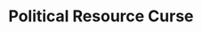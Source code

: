 # Political Resource Curse


<?xml version="1.0" encoding="UTF-8"?>
<opml version="2.0">
  <head>
    <title>Political Resource Curse</title>
  </head>
  <body>
    <outline text="research question" _mubu_text="%3Cspan%3Eresearch%20question%3C/span%3E" _note="" _mubu_note="">
      <outline text="Could a windfall of resources deteriorate the quality of the political process? And if so, how does this happen?" _mubu_text="%3Cspan%3ECould%20a%20windfall%20of%20resources%20deteriorate%20the%20quality%20of%20the%20political%20process?%20And%20if%20so,%20how%20does%20this%20happen?%3C/span%3E" _note="" _mubu_note=""/>
      <outline text="to solve the questions, find " _mubu_text="%3Cspan%3Eto%20solve%20the%20questions,%20find%20%3C/span%3E" _note="" _mubu_note="">
        <outline text=" the effects of additional resources on political corruption and" _mubu_text="%3Cspan%3E%20the%20effects%20of%20additional%20resources%20on%20political%20corruption%20and%3C/span%3E" _note="" _mubu_note="">
          <outline text="conclusion:  higher exogenous revenues induce more corruption, because incumbents have more rooms to grab rents without disappointing voters." _mubu_text="%3Cspan%3Econclusion:%20%20higher%20exogenous%20revenues%20induce%20more%20corruption,%20because%20incumbents%20have%20more%20rooms%20to%20grab%20rents%20without%20disappointing%20voters.%3C/span%3E" _note="" _mubu_note=""/>
        </outline>
        <outline text="the effects of additional resources on the incentives to participate in politics" _mubu_text="%3Cspan%3Ethe%20effects%20of%20additional%20resources%20on%20the%20incentives%20to%20participate%20in%20politics%3C/span%3E" _note="" _mubu_note="">
          <outline text="conclusion: if the benefit of corruption is more valuable to those with worse outside options, individuals of lower quality are attracted into politics. " _mubu_text="%3Cspan%3Econclusion:%20if%20the%20benefit%20of%20corruption%20is%20more%20valuable%20to%20those%20with%20worse%20outside%20options,%20individuals%20of%20lower%20quality%20are%20attracted%20into%20politics.%20%3C/span%3E" _note="" _mubu_note=""/>
        </outline>
        <outline text="  two effects gives rise to a complementarity: precisely because his opponents are now of lower quality, an incumbent can afford to grab more rents while at the same time increasing his reelection chances." _mubu_text="%3Cspan%3E%20%20two%20effects%20gives%20rise%20to%20a%20complementarity:%20precisely%20because%20his%20opponents%20are%20now%20of%20lower%20quality,%20an%20incumbent%20can%20afford%20to%20grab%20more%20rents%20while%20at%20the%20same%20time%20increasing%20his%20reelection%20chances.%3C/span%3E" _note="" _mubu_note=""/>
      </outline>
    </outline>
    <outline text="motivation" _mubu_text="%3Cspan%3Emotivation%3C/span%3E" _note="" _mubu_note="">
      <outline text="These are important questions, because lagging regions or countries often receivea dditional funds from higher levels of government or from international organizations, to make up for their underdevelopment. Since, according to a large literature, a common cause of economic backwardness is precisely the poor functioning of government institutions, the risk that these additional resources could be counterproductive cannot be neglected." _mubu_text="%3Cspan%3EThese%20are%20important%20questions,%20because%20lagging%20regions%20or%20countries%20often%20receivea%20dditional%20funds%20from%20higher%20levels%20of%20government%20or%20from%20international%20organizations,%20to%20make%20up%20for%20their%20underdevelopment.%20Since,%20according%20to%20a%20large%20literature,%20a%20common%20cause%20of%20economic%20backwardness%20is%20precisely%20the%20poor%20functioning%20of%20government%20institutions,%20the%20risk%20that%20these%20additional%20resources%20could%20be%20counterproductive%20cannot%20be%20neglected.%3C/span%3E" _note="" _mubu_note=""/>
    </outline>
    <outline text="data source" _mubu_text="%3Cspan%3Edata%20source%3C/span%3E" _note="" _mubu_note="">
      <outline text="Brazilian National Treasury (Tesouro Nacional): This agency provided data on the Fundo de Participação dos Municipios (FPM) transfers received by each municipality." _mubu_text="%3Cspan%3EBrazilian%20National%20Treasury%20(Tesouro%20Nacional):%20This%20agency%20provided%20data%20on%20the%20Fundo%20de%20Participa%C3%A7%C3%A3o%20dos%20Municipios%20(FPM)%20transfers%20received%20by%20each%20municipality.%3C/span%3E" _note="" _mubu_note=""/>
      <outline text="Corregedoria Geral da União (CGU): This is the independent body in Brazil that conducts audits. The data concerning the audit reports, including information on corruption occurrences, come from this agency." _mubu_text="%3Cspan%3ECorregedoria%20Geral%20da%20Uni%C3%A3o%20(CGU):%20This%20is%20the%20independent%20body%20in%20Brazil%20that%20conducts%20audits.%20The%20data%20concerning%20the%20audit%20reports,%20including%20information%20on%20corruption%20occurrences,%20come%20from%20this%20agency.%3C/span%3E" _note="" _mubu_note=""/>
      <outline text="Brazilian Electoral Court (Supremo Tribunal Eleitoral): For political data, the study used a dataset on elected officials from this institution&apos;s website to gather information on the educational background of mayoral candidates." _mubu_text="%3Cspan%3EBrazilian%20Electoral%20Court%20(Supremo%20Tribunal%20Eleitoral):%20For%20political%20data,%20the%20study%20used%20a%20dataset%20on%20elected%20officials%20from%20this%20institution&apos;s%20website%20to%20gather%20information%20on%20the%20educational%20background%20of%20mayoral%20candidates.%3C/span%3E" _note="" _mubu_note=""/>
      <outline text="Brazilian Institute of Geography and Statistics (IBGE): The population estimates used for allocating FPM transfers are derived from this institution. The IBGE population figures are crucial for the study&apos;s regression discontinuity design, which is based on population thresholds that determine FPM transfer amounts." _mubu_text="%3Cspan%3EBrazilian%20Institute%20of%20Geography%20and%20Statistics%20(IBGE):%20The%20population%20estimates%20used%20for%20allocating%20FPM%20transfers%20are%20derived%20from%20this%20institution.%20The%20IBGE%20population%20figures%20are%20crucial%20for%20the%20study&apos;s%20regression%20discontinuity%20design,%20which%20is%20based%20on%20population%20thresholds%20that%20determine%20FPM%20transfer%20amounts.%3C/span%3E" _note="" _mubu_note=""/>
    </outline>
    <outline text="main result" _mubu_text="%3Cspan%3Emain%20result%3C/span%3E" _note="" _mubu_note="">
      <outline text=" a 10 percent increase in the federal transfers to municipal governments raises local corruption by 6  percent (broad definition, possibly including bad administration) or by 16 percent (narrow definition, with only severe violation episodes)" _mubu_text="%3Cspan%3E%20a%2010%20percent%20increase%20in%20the%20federal%20transfers%20to%20municipal%20governments%20raises%20local%20corruption%20by%206%20%20percent%20(broad%20definition,%20possibly%20including%20bad%20administration)%20or%20by%2016%20percent%20(narrow%20definition,%20with%20only%20severe%20violation%20episodes)%3C/span%3E" _note="" _mubu_note=""/>
      <outline text="Moreover, this fiscal windfall increases the incumbent mayor’s probability of reelection by 7 percent, and shrinks the fraction of his opponents with a college degree by 6 percent." _mubu_text="%3Cspan%3EMoreover,%20this%20fiscal%20windfall%20increases%20the%20incumbent%20mayor%E2%80%99s%20probability%20of%20reelection%20by%207%20percent,%20and%20shrinks%20the%20fraction%20of%20his%20opponents%20with%20a%20college%20degree%20by%206%20percent.%3C/span%3E" _note="" _mubu_note=""/>
      <outline text=" sum up: our empirical findings point to the existence of what we call a “political resource curse,” that is, a negative impact of windfall resources on political corruption and political selection" _mubu_text="%3Cspan%3E%20sum%20up:%20our%20empirical%20findings%20point%20to%20the%20existence%20of%20what%20we%20call%20a%20%E2%80%9Cpolitical%20resource%20curse,%E2%80%9D%20that%20is,%20a%20negative%20impact%20of%20windfall%20resources%20on%20political%20corruption%20and%20political%20selection%3C/span%3E" _note="" _mubu_note=""/>
    </outline>
    <outline text="lack" _mubu_text="%3Cspan%3Elack%3C/span%3E" _note="" _mubu_note="">
      <outline text="How general are these results, and in particular could they extend to other countries and situations?" _mubu_text="%3Cspan%3EHow%20general%20are%20these%20results,%20and%20in%20particular%20could%20they%20extend%20to%20other%20countries%20and%20situations?%3C/span%3E" _note="" _mubu_note=""/>
      <outline text="Thus, although we find our assumption a priori plausible, it can be tested with the model (see also Prediction 2 above, which is crucially linked to the same assumption). Second, the model focuses on the decision of individual candidates to enter politics, but it has nothing to say on how parties select amongst alternative candidates (since we assumed that all prospective candidates have the same probability 1/n of running as the opponent). Without a richer model of intra-party politics it is difficult to assess how restrictive this omission is. (Prediction 4)" _mubu_text="%3Cspan%3EThus,%20although%20we%20find%20our%20assumption%20a%20priori%20plausible,%20it%20can%20be%20tested%20with%20the%20model%20(see%20also%20Prediction%202%20above,%20which%20is%20crucially%20linked%20to%20the%20same%20assumption).%20Second,%20the%20model%20focuses%20on%20the%20decision%20of%20individual%20candidates%20to%20enter%20politics,%20but%20it%20has%20nothing%20to%20say%20on%20how%20parties%20select%20amongst%20alternative%20candidates%20(since%20we%20assumed%20that%20all%20prospective%20candidates%20have%20the%20same%20probability%201/n%20of%20running%20as%20the%20opponent).%20Without%20a%20richer%20model%20of%20intra-party%20politics%20it%20is%20difficult%20to%20assess%20how%20restrictive%20this%20omission%20is.%20(Prediction%204)%3C/span%3E" _note="" _mubu_note=""/>
      <outline text=" How robust are the results on the selection of political candidates? The accountability model of Barro and Ferejohn does not lend itself to have candidates of different qualities, so here there is no alternative theoretical benchmark with which to address this question. Nevertheless, as discussed above, the mechanism behind the adverse effects of budget size on the quality of political candidates rests on plausible features of the model.(Discussion)" _mubu_text="%3Cspan%3E%20How%20robust%20are%20the%20results%20on%20the%20selection%20of%20political%20candidates?%20The%20accountability%20model%20of%20Barro%20and%20Ferejohn%20does%20not%20lend%20itself%20to%20have%20candidates%20of%20different%20qualities,%20so%20here%20there%20is%20no%20alternative%20theoretical%20benchmark%20with%20which%20to%20address%20this%20question.%20Nevertheless,%20as%20discussed%20above,%20the%20mechanism%20behind%20the%20adverse%20effects%20of%20budget%20size%20on%20the%20quality%20of%20political%20candidates%20rests%20on%20plausible%20features%20of%20the%20model.(Discussion)%3C/span%3E" _note="" _mubu_note=""/>
    </outline>
    <outline text="predictions" _mubu_text="%3Cspan%3Epredictions%3C/span%3E" _note="" _mubu_note="">
      <outline text=" an incumbent who receives a larger budget faces a weaker electoral punishment for corruption." _mubu_text="%3Cspan%3E%20an%20incumbent%20who%20receives%20a%20larger%20budget%20faces%20a%20weaker%20electoral%20punishment%20for%20corruption.%3C/span%3E" _note="" _mubu_note="">
        <outline text="To test this prediction, we combine our regression discontinuity design with the identification strategy used by Ferraz and Finan (2008), and compare the electoral punishment of disclosed corruption just above and below the population thresholds. " _mubu_text="%3Cspan%3ETo%20test%20this%20prediction,%20we%20combine%20our%20regression%20discontinuity%20design%20with%20the%20identification%20strategy%20used%20by%20Ferraz%20and%20Finan%20(2008),%20and%20compare%20the%20electoral%20punishment%20of%20disclosed%20corruption%20just%20above%20and%20below%20the%20population%20thresholds.%20%3C/span%3E" _note="" _mubu_note=""/>
        <outline text="This evidence suggests that the electoral punishment is weaker just above the thresholds, where transfers are larger, as predicted by the theory." _mubu_text="%3Cspan%3EThis%20evidence%20suggests%20that%20the%20electoral%20punishment%20is%20weaker%20just%20above%20the%20thresholds,%20where%20transfers%20are%20larger,%20as%20predicted%20by%20the%20theory.%3C/span%3E" _note="" _mubu_note=""/>
      </outline>
      <outline text=" At this higher reelection threshold, the probability of winning the election is more sensitive to political rents. this sharpens the incumbent’s incentive to please voters, and as a result equilibrium rents fall." _mubu_text="%3Cspan%3E%20At%20this%20higher%20reelection%20threshold,%20the%20probability%20of%20winning%20the%20election%20is%20more%20sensitive%20to%20political%20rents.%20this%20sharpens%20the%20incumbent%E2%80%99s%20incentive%20to%20please%20voters,%20and%20as%20a%20result%20equilibrium%20rents%20fall.%3C/span%3E" _note="" _mubu_note="">
        <outline text=" high quality incumbents face a larger penalty if they are caught cheating" _mubu_text="%3Cspan%3E%20high%20quality%20incumbents%20face%20a%20larger%20penalty%20if%20they%20are%20caught%20cheating%3C/span%3E" _note="" _mubu_note=""/>
        <outline text="an opponent of high quality entails a higher competence threshold to reappoint the incumbent, and reduces the reelection probability for any level of rents consistent with voters’ expectations." _mubu_text="%3Cspan%3Ean%20opponent%20of%20high%20quality%20entails%20a%20higher%20competence%20threshold%20to%20reappoint%20the%20incumbent,%20and%20reduces%20the%20reelection%20probability%20for%20any%20level%20of%20rents%20consistent%20with%20voters%E2%80%99%20expectations.%3C/span%3E" _note="" _mubu_note="">
          <outline text="high quality opponent need to do more to get the seat of the incumbent" _mubu_text="%3Cspan%3Ehigh%20quality%20opponent%20need%20to%20do%20more%20to%20get%20the%20seat%20of%20the%20incumbent%3C/span%3E" _note="" _mubu_note=""/>
        </outline>
      </outline>
      <outline text="a higher expected quality of the opponent (a higher electoral threshold) reduces the share of the extra dollar of budget grabbed by the incumbent" _mubu_text="%3Cspan%3Ea%20higher%20expected%20quality%20of%20the%20opponent%20(a%20higher%20electoral%20threshold)%20reduces%20the%20share%20of%20the%20extra%20dollar%20of%20budget%20grabbed%20by%20the%20incumbent%3C/span%3E" _note="" _mubu_note=""/>
      <outline text="higher transfers increase corruption by more if the opponents have lower educational attainments (see predictions 4 and 5, the quality of the opponent herself and the probability of being elected)" _mubu_text="%3Cspan%3Ehigher%20transfers%20increase%20corruption%20by%20more%20if%20the%20opponents%20have%20lower%20educational%20attainments%20(see%20predictions%204%20and%205,%20the%20quality%20of%20the%20opponent%20herself%20and%20the%20probability%20of%20being%20elected)%3C/span%3E" _note="" _mubu_note=""/>
    </outline>
    <outline text="Figure" _mubu_text="%3Cspan%3EFigure%3C/span%3E" _note="" _mubu_note="">
      <outline text="Figure 1" _mubu_text="%3Cspan%3EFigure%201%3C/span%3E" _note="" _mubu_note="">
        <outline text="as the population increases, the FPM transfers also increase (Panel A) (Panel C theoretical level)" _mubu_text="%3Cspan%3Eas%20the%20population%20increases,%20the%20FPM%20transfers%20also%20increase%20(Panel%20A)%20(Panel%20C%20theoretical%20level)%3C/span%3E" _note="" _mubu_note=""/>
        <outline text="a clearer trend that adjusts for population size, reducing the noise seen in Panel A (Panel B)  (Panel D theoretical level)" _mubu_text="%3Cspan%3Ea%20clearer%20trend%20that%20adjusts%20for%20population%20size,%20reducing%20the%20noise%20seen%20in%20Panel%20A%20(Panel%20B)%20%20(Panel%20D%20theoretical%20level)%3C/span%3E" _note="" _mubu_note=""/>
        <outline text="See blue line: discontinuity" _mubu_text="%3Cspan%3ESee%20blue%20line:%20discontinuity%3C/span%3E" _note="" _mubu_note=""/>
      </outline>
      <outline text="Figure 2" _mubu_text="%3Cspan%3EFigure%202%3C/span%3E" _note="" _mubu_note="">
        <outline text="the scatterplots and the fitted third-order polynomials show relevant (and statistically significant) discontinuities at zero" _mubu_text="%3Cspan%3Ethe%20scatterplots%20and%20the%20fitted%20third-order%20polynomials%20show%20relevant%20(and%20statistically%20significant)%20discontinuities%20at%20zero%3C/span%3E" _note="" _mubu_note=""/>
      </outline>
      <outline text="Figure 3" _mubu_text="%3Cspan%3EFigure%203%3C/span%3E" _note="" _mubu_note="">
        <outline text="Figure 3 provides a graphical representation of the discontinuities in the political variables induced by the FPM policy (the intention-to-treat effects)." _mubu_text="%3Cspan%3EFigure%203%20provides%20a%20graphical%20representation%20of%20the%20discontinuities%20in%20the%20political%20variables%20induced%20by%20the%20FPM%20policy%20(the%20intention-to-treat%20effects).%3C/span%3E" _note="" _mubu_note=""/>
      </outline>
    </outline>
    <outline text="Table" _mubu_text="%3Cspan%3ETable%3C/span%3E" _note="" _mubu_note="">
      <outline text="Table 4  report the reduced-form effects of the theoretical FPM transfers on our measures of political corruption" _mubu_text="%3Cspan%3ETable%204%20%20report%20the%20reduced-form%20effects%20of%20the%20theoretical%20FPM%20transfers%20on%20our%20measures%20of%20political%20corruption%3C/span%3E" _note="" _mubu_note="">
        <outline text="mostly positive and significant, FPM transfer has a positive correlation with corruption increase, and less than one (see explanation in the paper)" _mubu_text="%3Cspan%3Emostly%20positive%20and%20significant,%20FPM%20transfer%20has%20a%20positive%20correlation%20with%20corruption%20increase,%20and%20less%20than%20one%20(see%20explanation%20in%20the%20paper)%3C/span%3E" _note="" _mubu_note=""/>
        <outline text=" For the three corruption measures for which we have results (broad corruption, narrow corruption, and narrow fraction of the amount), the heterogeneity estimates in the remaining rows confirm the robustness of our findings. " _mubu_text="%3Cspan%3E%20For%20the%20three%20corruption%20measures%20for%20which%20we%20have%20results%20(broad%20corruption,%20narrow%20corruption,%20and%20narrow%20fraction%20of%20the%20amount),%20the%20heterogeneity%20estimates%20in%20the%20remaining%20rows%20confirm%20the%20robustness%20of%20our%20findings.%20%3C/span%3E" _note="" _mubu_note=""/>
      </outline>
      <outline text="Table 5 reports the estimated coefficients of actual FPM transfers." _mubu_text="%3Cspan%3ETable%205%20reports%20the%20estimated%20coefficients%20of%20actual%20FPM%20transfers.%3C/span%3E" _note="" _mubu_note="">
        <outline text="the IV point estimates shown in Table 5 are almost twice as large as the intention-to-treat effects." _mubu_text="%3Cspan%3Ethe%20IV%20point%20estimates%20shown%20in%20Table%205%20are%20almost%20twice%20as%20large%20as%20the%20intention-to-treat%20effects.%3C/span%3E" _note="" _mubu_note=""/>
        <outline text="As expected, they are also all positive and statistically different from zero in the pooled estimations for the two corruption dummies and for the normalized measure of narrow corruption" _mubu_text="%3Cspan%3EAs%20expected,%20they%20are%20also%20all%20positive%20and%20statistically%20different%20from%20zero%20in%20the%20pooled%20estimations%20for%20the%20two%20corruption%20dummies%20and%20for%20the%20normalized%20measure%20of%20narrow%20corruption%3C/span%3E" _note="" _mubu_note=""/>
      </outline>
      <outline text="Table 6 reports the results for two different electoral outcomes" _mubu_text="%3Cspan%3ETable%206%20reports%20the%20results%20for%20two%20different%20electoral%20outcomes%3C/span%3E" _note="" _mubu_note="">
        <outline text=" The main effect of interest is the “net” effect on whether the (eligible) incumbent is reelected or not (panel C). The other panels, however, provide evidence on the mechanical interpretation of whether this net reelection effect arises from the decision by the incumbent (or the party leadership) not to rerun (panel A), or from the lower electoral chances of the incumbent who decides to rerun anyway (panel B)." _mubu_text="%3Cspan%3E%20The%20main%20effect%20of%20interest%20is%20the%20%E2%80%9Cnet%E2%80%9D%20effect%20on%20whether%20the%20(eligible)%20incumbent%20is%20reelected%20or%20not%20(panel%20C).%20The%20other%20panels,%20however,%20provide%20evidence%20on%20the%20mechanical%20interpretation%20of%20whether%20this%20net%20reelection%20effect%20arises%20from%20the%20decision%20by%20the%20incumbent%20(or%20the%20party%20leadership)%20not%20to%20rerun%20(panel%20A),%20or%20from%20the%20lower%20electoral%20chances%20of%20the%20incumbent%20who%20decides%20to%20rerun%20anyway%20(panel%20B).%3C/span%3E" _note="" _mubu_note=""/>
      </outline>
      <outline text="Table 7 we interact the baseline IV specification in equation (7) with the fraction of opponents with college degree and their average years of schooling." _mubu_text="%3Cspan%3ETable%207%20we%20interact%20the%20baseline%20IV%20specification%20in%20equation%20(7)%20with%20the%20fraction%20of%20opponents%20with%20college%20degree%20and%20their%20average%20years%20of%20schooling.%3C/span%3E" _note="" _mubu_note=""/>
    </outline>
    <outline text="Empirical strategy" _mubu_text="%3Cspan%3EEmpirical%20strategy%3C/span%3E" _note="We therefore use a(fuzzy) regression discontinuity approach—with population discontinuities as aninstrument for the transfers actually received—to study the effects of adiscrete change in transfers between municipalities just above or below thethresholds. Our indicators of perfor mance refer to episodes of corruption byincumbent mayors (as measured by a random audit program on municipal budgetsperformed by the central government) and to the quality composition of the poolof opponents (as captured by their education)" _mubu_note="%3Cspan%3EWe%20therefore%20use%20a(fuzzy)%20regression%20discontinuity%20approach%E2%80%94with%20population%20discontinuities%20as%20aninstrument%20for%20the%20transfers%20actually%20received%E2%80%94to%20study%20the%20effects%20of%20adiscrete%20change%20in%20transfers%20between%20municipalities%20just%20above%20or%20below%20thethresholds.%20Our%20indicators%20of%20perfor%20mance%20refer%20to%20episodes%20of%20corruption%20byincumbent%20mayors%20(as%20measured%20by%20a%20random%20audit%20program%20on%20municipal%20budgetsperformed%20by%20the%20central%20government)%20and%20to%20the%20quality%20composition%20of%20the%20poolof%20opponents%20(as%20captured%20by%20their%20education)%3C/span%3E">
      <outline text=" A. Identifying the Causal Impact of Federal Transfers" _mubu_text="%3Cspan%3E%20A.%20Identifying%20the%20Causal%20Impact%20of%20Federal%20Transfers%3C/span%3E" _note="" _mubu_note="">
        <outline text="continuity assumption requires " _mubu_text="%3Cspan%3Econtinuity%20assumption%20requires%20%3C/span%3E" _note="" _mubu_note="">
          <outline text=" (i) there are no other policies using a population discontinuity at  P j  ; and " _mubu_text="%3Cspan%3E%20(i)%20there%20are%20no%20other%20policies%20using%20a%20population%20discontinuity%20at%20%20P%20j%20%20;%20and%20%3C/span%3E" _note="done in IIA" _mubu_note="%3Cspan%3Edone%20in%20IIA%3C/span%3E"/>
          <outline text="(ii) municipalities cannot manipulate population estimates to sort above  P j  and receive more transfers." _mubu_text="%3Cspan%3E(ii)%20municipalities%20cannot%20manipulate%20population%20estimates%20to%20sort%20above%20%20P%20j%20%20and%20receive%20more%20transfers.%3C/span%3E" _note="done in online Appendix
​" _mubu_note="%3Cspan%3Edone%20in%20online%20Appendix%0A%E2%80%8B%3C/span%3E"/>
        </outline>
      </outline>
      <outline text=" B. Testing for the Validity of the (Fuzzy) RD" _mubu_text="%3Cspan%3E%20B.%20Testing%20for%20the%20Validity%20of%20the%20(Fuzzy)%20RD%3C/span%3E" _note="" _mubu_note="">
        <outline text="No invariant or pre-treatment characteristics show a significant discontinuity at the FPM cutoffs" _mubu_text="%3Cspan%3ENo%20invariant%20or%20pre-treatment%20characteristics%20show%20a%20significant%20discontinuity%20at%20the%20FPM%20cutoffs%3C/span%3E" _note="" _mubu_note=""/>
      </outline>
      <outline text=" C. Identifying the (Electoral) Punishment of Corruption" _mubu_text="%3Cspan%3E%20C.%20Identifying%20the%20(Electoral)%20Punishment%20of%20Corruption%3C/span%3E" _note="Their strategy consists in exploiting the randomness of the timing of the release of the audit reports. Based on the lottery draft, voters in some municipalities know the outcome of the audit process before the next election, while voters in other municipalities only know it after the next election. Therefore, by contrasting the electoral outcome of mayors whose corruption has been disclosed before the election with the electoral outcome of mayors whose corruption has been disclosed afterwards, one can identify the electoral punishment of disclosed corruption" _mubu_note="%3Cspan%3ETheir%20strategy%20consists%20in%20exploiting%20the%20randomness%20of%20the%20timing%20of%20the%20release%20of%20the%20audit%20reports.%20Based%20on%20the%20lottery%20draft,%20voters%20in%20some%20municipalities%20know%20the%20outcome%20of%20the%20audit%20process%20before%20the%20next%20election,%20while%20voters%20in%20other%20municipalities%20only%20know%20it%20after%20the%20next%20election.%20Therefore,%20by%20contrasting%20the%20electoral%20outcome%20of%20mayors%20whose%20corruption%20has%20been%20disclosed%20before%20the%20election%20with%20the%20electoral%20outcome%20of%20mayors%20whose%20corruption%20has%20been%20disclosed%20afterwards,%20one%20can%20identify%20the%20electoral%20punishment%20of%20disclosed%20corruption%3C/span%3E">
        <outline text="formula of E_i" _mubu_text="%3Cspan%3Eformula%20of%20E_i%3C/span%3E" _note="" _mubu_note=""/>
      </outline>
    </outline>
    <outline text="Estimation Results" _mubu_text="%3Cspan%3EEstimation%20Results%3C/span%3E" _note="" _mubu_note="">
      <outline text="A. The Effect of Federal Transfers on Political Corruption" _mubu_text="%3Cspan%3EA.%20The%20Effect%20of%20Federal%20Transfers%20on%20Political%20Corruption%3C/span%3E" _note="" _mubu_note="">
        <outline text=" the effect of theoretical on actual transfers. The coefficient is positive and highly significant, but smaller than one (Table 4)" _mubu_text="%3Cspan%3E%20the%20effect%20of%20theoretical%20on%20actual%20transfers.%20The%20coefficient%20is%20positive%20and%20highly%20significant,%20but%20smaller%20than%20one%20(Table%204)%3C/span%3E" _note="" _mubu_note=""/>
        <outline text=" each threshold but the fourth one contributes to the overall significance of the average results (Table 5)" _mubu_text="%3Cspan%3E%20each%20threshold%20but%20the%20fourth%20one%20contributes%20to%20the%20overall%20significance%20of%20the%20average%20results%20(Table%205)%3C/span%3E" _note="" _mubu_note="">
          <outline text="IV point estimates shown in Table 5 are almost twice as large as the intention-to-treat effects." _mubu_text="%3Cspan%3EIV%20point%20estimates%20shown%20in%20Table%205%20are%20almost%20twice%20as%20large%20as%20the%20intention-to-treat%20effects.%3C/span%3E" _note="" _mubu_note=""/>
        </outline>
        <outline text=" Overall: this quasi-experimental evidence confirms Predictions 1 and 6, pointing to the existence of a political resource curse in terms of increased corruption" _mubu_text="%3Cspan%3E%20Overall:%20this%20quasi-experimental%20evidence%20confirms%20Predictions%201%20and%206,%20pointing%20to%20the%20existence%20of%20a%20political%20resource%20curse%20in%20terms%20of%20increased%20corruption%3C/span%3E" _note="" _mubu_note=""/>
      </outline>
      <outline text=" B. Exploring the Mechanisms of the Effect of Transfers on Corruption" _mubu_text="%3Cspan%3E%20B.%20Exploring%20the%20Mechanisms%20of%20the%20Effect%20of%20Transfers%20on%20Corruption%3C/span%3E" _note="" _mubu_note="">
        <outline text="fuzzy RD design with the identification strategy used by Ferraz and Finan (2008), and estimate equation (8) in order to compare the electoral punishment of disclosed corruption just above and below the FPM thresholds" _mubu_text="%3Cspan%3Efuzzy%20RD%20design%20with%20the%20identification%20strategy%20used%20by%20Ferraz%20and%20Finan%20(2008),%20and%20estimate%20equation%20(8)%20in%20order%20to%20compare%20the%20electoral%20punishment%20of%20disclosed%20corruption%20just%20above%20and%20below%20the%20FPM%20thresholds%3C/span%3E" _note="" _mubu_note=""/>
        <outline text="Table 6" _mubu_text="%3Cspan%3ETable%206%3C/span%3E" _note="" _mubu_note="">
          <outline text=" incumbent mayors whose corruption has been disclosed before the next election have a lower probability of being reelected according to all our measures of corruption" _mubu_text="%3Cspan%3E%20incumbent%20mayors%20whose%20corruption%20has%20been%20disclosed%20before%20the%20next%20election%20have%20a%20lower%20probability%20of%20being%20reelected%20according%20to%20all%20our%20measures%20of%20corruption%3C/span%3E" _note="" _mubu_note=""/>
          <outline text="effect of disclosed corruption is lower (that is, the probability of being reelected is higher) if FPM transfers are larger (only significant for the narrow corruption dummy and the narrow fraction of the amount)" _mubu_text="%3Cspan%3Eeffect%20of%20disclosed%20corruption%20is%20lower%20(that%20is,%20the%20probability%20of%20being%20reelected%20is%20higher)%20if%20FPM%20transfers%20are%20larger%20(only%20significant%20for%20the%20narrow%20corruption%20dummy%20and%20the%20narrow%20fraction%20of%20the%20amount)%3C/span%3E" _note="" _mubu_note=""/>
        </outline>
        <outline text="Table 7" _mubu_text="%3Cspan%3ETable%207%3C/span%3E" _note="" _mubu_note="">
          <outline text=" the effect of larger FPM transfers on corruption is consistently attenuated by the presence of high quality opponents" _mubu_text="%3Cspan%3E%20the%20effect%20of%20larger%20FPM%20transfers%20on%20corruption%20is%20consistently%20attenuated%20by%20the%20presence%20of%20high%20quality%20opponents%3C/span%3E" _note="" _mubu_note=""/>
          <outline text=" high quality mayors extract less rents (need revision)" _mubu_text="%3Cspan%20class=%22%20text-color-yellow%22%3E%20high%20quality%20mayors%20extract%20less%20rents%20(need%20revision)%3C/span%3E" _note="" _mubu_note=""/>
        </outline>
      </outline>
      <outline text="C. The Effect of Federal Transfers on Political Selection" _mubu_text="%3Cspan%3EC.%20The%20Effect%20of%20Federal%20Transfers%20on%20Political%20Selection%3C/span%3E" _note="" _mubu_note="">
        <outline text="Table 8&amp;9" _mubu_text="%3Cspan%3ETable%208&amp;amp;9%3C/span%3E" _note="" _mubu_note="">
          <outline text=" larger (theoretical or actual) transfers lead to a deterioration in the average quality of the opponents—as measured by their education—and to an increase in the probability that the incumbent is reelected" _mubu_text="%3Cspan%3E%20larger%20(theoretical%20or%20actual)%20transfers%20lead%20to%20a%20deterioration%20in%20the%20average%20quality%20of%20the%20opponents%E2%80%94as%20measured%20by%20their%20education%E2%80%94and%20to%20an%20increase%20in%20the%20probability%20that%20the%20incumbent%20is%20reelected%3C/span%3E" _note="" _mubu_note=""/>
          <outline text=" small municipalities, barrier to entry" _mubu_text="%3Cspan%3E%20small%20municipalities,%20barrier%20to%20entry%3C/span%3E" _note="" _mubu_note=""/>
        </outline>
        <outline text="Figure 3" _mubu_text="%3Cspan%3EFigure%203%3C/span%3E" _note="" _mubu_note="">
          <outline text="The two education variables show a clear tendency to grow both before and after the normalized threshold, but the discontinuity at zero is both clearly visible in the scatterplots and statistically significant" _mubu_text="%3Cspan%3EThe%20two%20education%20variables%20show%20a%20clear%20tendency%20to%20grow%20both%20before%20and%20after%20the%20normalized%20threshold,%20but%20the%20discontinuity%20at%20zero%20is%20both%20clearly%20visible%20in%20the%20scatterplots%20and%20statistically%20significant%3C/span%3E" _note="" _mubu_note=""/>
        </outline>
      </outline>
    </outline>
    <outline text="Question" _mubu_text="%3Cspan%3EQuestion%3C/span%3E" _note="" _mubu_note="">
      <outline _complete="true" text="One can think of theoretical transfers as treatment assignment and actual transfers as the observed treatment, in a situation of  imperfect compliance. As long as actual transfers depend on theoretical transfers, however, we can use the latter as an instrument in a (fuzzy) RD setup" _mubu_text="%3Cspan%3EOne%20can%20think%20of%20theoretical%20transfers%20as%20treatment%20assignment%20and%20actual%20transfers%20as%20the%20observed%20treatment,%20in%20a%20situation%20of%20%20imperfect%20compliance.%20As%20long%20as%20actual%20transfers%20depend%20on%20theoretical%20transfers,%20however,%20we%20can%20use%20the%20latter%20as%20an%20instrument%20in%20a%20(fuzzy)%20RD%20setup%3C/span%3E" _note="" _mubu_note=""/>
      <outline _complete="true" text="still don&apos;t understand equation (7), how is it obtained from equation (5) and (6)" _mubu_text="%3Cspan%3Estill%20don&apos;t%20understand%20equation%20(7),%20how%20is%20it%20obtained%20from%20equation%20(5)%20and%20(6)%3C/span%3E" _note="" _mubu_note=""/>
      <outline text=" where do these percentages come from" _mubu_text="%3Cspan%3E%20where%20do%20these%20percentages%20come%20from%3C/span%3E" _note="Based on the estimated coefficients for the overall effect, an increase in theoretical transfers equal to one standard deviation (R$12.69 hundred thousand in this small sample on  corruption) translates into a 14.4 percent increase in the incidence of the broad  definition of corruption, and into a 38.7 percent increase in the incidence of the narrow measure.
R$12.35 hundred thousand in this small sample on corruption) translates into a 22 percent increase in broad corruption, 59 percent in narrow corruption
Also a lower—but more plausible—increase in actual FPM transfers by 10 percent has  a relevant impact, increasing broad corruption by 4.6 percentage points (i.e., by about 6 percent), narrow corruption by 7.3 percentage points (16 percent), and the narrow fraction of the amount by 0.88 percentage points (42 percent) Online Table A4" _mubu_note="%3Cspan%3EBased%20on%20the%20estimated%20coefficients%20for%20the%20overall%20effect,%20an%20increase%20in%20theoretical%20transfers%20equal%20to%20one%20standard%20deviation%20(R$12.69%20hundred%20thousand%20in%20this%20small%20sample%20on%20%20corruption)%20translates%20into%20a%2014.4%20percent%20increase%20in%20the%20incidence%20of%20the%20broad%20%20definition%20of%20corruption,%20and%20into%20a%2038.7%20percent%20increase%20in%20the%20incidence%20of%20the%20narrow%20measure.%0AR$12.35%20hundred%20thousand%20in%20this%20small%20sample%20on%20corruption)%20translates%20into%20a%2022%20percent%20increase%20in%20broad%20corruption,%2059%20percent%20in%20narrow%20corruption%0AAlso%20a%20lower%E2%80%94but%20more%20plausible%E2%80%94increase%20in%20actual%20FPM%20transfers%20by%2010%20percent%20has%20%20a%20relevant%20impact,%20increasing%20broad%20corruption%20by%204.6%20percentage%20points%20(i.e.,%20by%20about%206%20percent),%20narrow%20corruption%20by%207.3%20percentage%20points%20(16%20percent),%20and%20the%20narrow%20fraction%20of%20the%20amount%20by%200.88%20percentage%20points%20(42%20percent)%20Online%20Table%20A4%3C/span%3E">
        <outline text="From Table 3, the mean occurrence of &apos;broad corruption&apos; is 0.79. From Table 4, a one unit increase in theoretical transfers increases (the probability of) broad corruption by 0.009 so a one sd increase increases broad corruption by 0.009x12.69 = 0.114. change in broad corruption/original value of broad corruption = 0.114/0.79 = 14.4%" _mubu_text="%3Cspan%3EFrom%20Table%203,%20the%20mean%20occurrence%20of%20&apos;broad%20corruption&apos;%20is%200.79.%20From%20Table%204,%20a%20one%20unit%20increase%20in%20theoretical%20transfers%20increases%20(the%20probability%20of)%20broad%20corruption%20by%200.009%20so%20a%20one%20sd%20increase%20increases%20broad%20corruption%20by%200.009x12.69%20=%200.114.%20change%20in%20broad%20corruption/original%20value%20of%20broad%20corruption%20=%200.114/0.79%20=%2014.4%25%3C/span%3E" _note="" _mubu_note=""/>
      </outline>
    </outline>
    <outline text="political effects of an increase in non-tax government revenues (not really relevant, just keep it in case of later use)" _mubu_text="%3Cspan%3Epolitical%20effects%20of%20an%20increase%20in%20non-tax%20government%20revenues%20(not%20really%20relevant,%20just%20keep%20it%20in%20case%20of%20later%20use)%3C/span%3E" _note="" _mubu_note="">
      <outline text="moral hazard" _mubu_text="%3Cspan%3Emoral%20hazard%3C/span%3E" _note="" _mubu_note="">
        <outline text="the electoral punishment of corruption decreases with budget size, and this induces the incumbent to misbehave more frequently." _mubu_text="%3Cspan%3Ethe%20electoral%20punishment%20of%20corruption%20decreases%20with%20budget%20size,%20and%20this%20induces%20the%20incumbent%20to%20misbehave%20more%20frequently.%3C/span%3E" _note="" _mubu_note=""/>
      </outline>
      <outline text="selection effect" _mubu_text="%3Cspan%3Eselection%20effect%3C/span%3E" _note="" _mubu_note="">
        <outline text="a larger budget induces a decline in the average ability of the pool of individuals entering politics" _mubu_text="%3Cspan%3Ea%20larger%20budget%20induces%20a%20decline%20in%20the%20average%20ability%20of%20the%20pool%20of%20individuals%20entering%20politics%3C/span%3E" _note="" _mubu_note="">
          <outline text="by-product of the first result (that rents increase with budget size)" _mubu_text="%3Cspan%3Eby-product%20of%20the%20first%20result%20(that%20rents%20increase%20with%20budget%20size)%3C/span%3E" _note="" _mubu_note=""/>
          <outline text="by-product of the assumption that political rents are more valuable for political candidates of lower ability" _mubu_text="%3Cspan%3Eby-product%20of%20the%20assumption%20that%20political%20rents%20are%20more%20valuable%20for%20political%20candidates%20of%20lower%20ability%3C/span%3E" _note="" _mubu_note=""/>
          <outline text="magnifies the adverse consequences on moral hazard: an incumbent facing less able opponents can marginally grab more rents without hurting his reelection prospects" _mubu_text="%3Cspan%3Emagnifies%20the%20adverse%20consequences%20on%20moral%20hazard:%20an%20incumbent%20facing%20less%20able%20opponents%20can%20marginally%20grab%20more%20rents%20without%20hurting%20his%20reelection%20prospects%3C/span%3E" _note="" _mubu_note="">
            <outline text="As a result, and despite the increased level of corruption, in equilibrium a windfall of government revenues also increases the reelection probability of the incumbent." _mubu_text="%3Cspan%3EAs%20a%20result,%20and%20despite%20the%20increased%20level%20of%20corruption,%20in%20equilibrium%20a%20windfall%20of%20government%20revenues%20also%20increases%20the%20reelection%20probability%20of%20the%20incumbent.%3C/span%3E" _note="" _mubu_note=""/>
          </outline>
        </outline>
      </outline>
    </outline>
  </body>
</opml>

